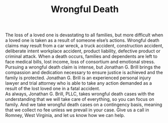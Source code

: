 ---
title: Wrongful Death
meta_description:
weight: 30
icon: tombstone-blank
hide_from_subnav: false
description: >
  No amount of money can make up for losing someone you love. But when tragedy strikes because of someone else's negligence, your family deserves justice and accountability. We'll stand beside you with unwavering support through this difficult fight.
lead: Wrongful Death Representation That Protects Your Rights And Respects Your Emotions
body: >-
  The loss of a loved one is devastating to all families, but more difficult when a loved one is taken as a result of someone else’s actions. Wrongful death claims may result from a car wreck, a truck accident, construction accident, deliberate intent workplace accident, product liability, defective product or criminal attack. When a death occurs, families and dependents are left to face medical bills, lost income, loss of consortium and emotional stress.


  Pursuing a wrongful death claim is intense, but Jonathan G. Brill brings the compassion and dedication necessary to ensure justice is achieved and the family is protected. Jonathan G. Brill is an experienced personal injury lawyer and trial attorney who is able to take any action demanded as a result of the lost loved one in a fatal accident.


  As always, Jonathan G. Brill, PLLC, takes wrongful death cases with the understanding that we will take care of everything, so you can focus on family. And we take wrongful death cases on a contingency basis, meaning that we collect no fee unless we prevail in your case. Give us a call in Romney, West Virginia, and let us know how we can help.
type: practice-areas
---